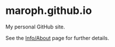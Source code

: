 # maroph.github.io
My personal GitHub site.

See the [Info/About](https://maroph.github.io/info/about.html) 
page for further details.

